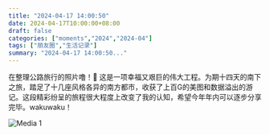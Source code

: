 ```yaml
---
title: "2024-04-17 14:00:50"
date: 2024-04-17T10:00:00+08:00
draft: false
categories: ["moments","2024","2024-04"]
tags: ["朋友圈","生活记录"]
summary: "2024-04-17 14:00:50..."
---
```


在整理公路旅行的照片噜！🥰 这是一项幸福又艰巨的伟大工程。​为期十四天的南下之旅，踏足了十几座风格各异的南方都市，收获了上百G的美图和数据溢出的游记。这段精彩纷呈的旅程很大程度上改变了我的认知，希望今年年内可以逐步分享完毕。wakuwaku！

![Media 1](/Moments/photos/2024-04-17/202404171400500.jpg)

